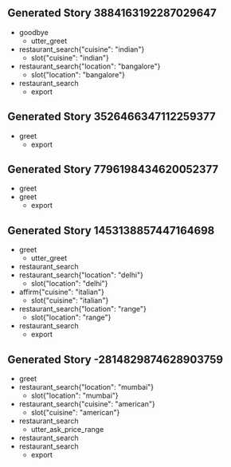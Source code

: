 ## Generated Story 3884163192287029647
* goodbye
    - utter_greet
* restaurant_search{"cuisine": "indian"}
    - slot{"cuisine": "indian"}
* restaurant_search{"location": "bangalore"}
    - slot{"location": "bangalore"}
* restaurant_search
    - export

## Generated Story 3526466347112259377
* greet
    - export

## Generated Story 7796198434620052377
* greet
* greet
    - export

## Generated Story 1453138857447164698
* greet
    - utter_greet
* restaurant_search
* restaurant_search{"location": "delhi"}
    - slot{"location": "delhi"}
* affirm{"cuisine": "italian"}
    - slot{"cuisine": "italian"}
* restaurant_search{"location": "range"}
    - slot{"location": "range"}
* restaurant_search
    - export

## Generated Story -2814829874628903759
* greet
* restaurant_search{"location": "mumbai"}
    - slot{"location": "mumbai"}
* restaurant_search{"cuisine": "american"}
    - slot{"cuisine": "american"}
* restaurant_search
    - utter_ask_price_range
* restaurant_search
* restaurant_search
    - export

